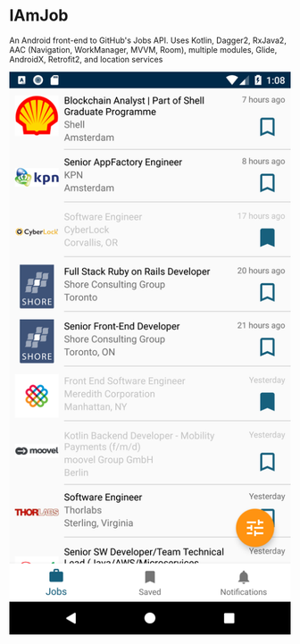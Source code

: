 # IAmJob
An Android front-end to GitHub's Jobs API. Uses Kotlin, Dagger2, RxJava2, 
AAC (Navigation, WorkManager, MVVM, Room), multiple modules, Glide, AndroidX,
Retrofit2, and location services


<div align="center">
   <img src="https://github.com/nihk/IAmJob/blob/master/screenshots/lineup.png">
</div>
